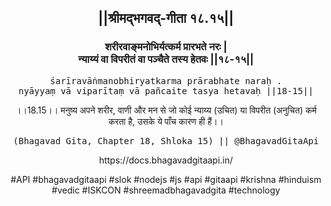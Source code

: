 <center><h2>||श्रीमद्‍भगवद्‍-गीता १८.१५||</h2>
<h3>शरीरवाङ्मनोभिर्यत्कर्म प्रारभते नरः |<br/>न्याय्यं वा विपरीतं वा पञ्चैते तस्य हेतवः ||१८-१५||</h3>
<pre>śarīravāṅmanobhiryatkarma prārabhate naraḥ .<br/>nyāyyaṃ vā viparītaṃ vā pañcaite tasya hetavaḥ ||18-15||</pre>
<p>।।18.15।। मनुष्य अपने शरीर, वाणी और मन से जो कोई न्याय्य (उचित) या विपरीत (अनुचित) कर्म करता है, उसके ये पाँच कारण ही हैं।।</p>
<pre>(Bhagavad Gita, Chapter 18, Shloka 15) || @BhagavadGitaApi</pre><p>https://docs.bhagavadgitaapi.in/</p><p>#API #bhagavadgitaapi #slok #nodejs #js #api #gitaapi #krishna #hinduism #vedic #ISKCON #shreemadbhagavadgita #technology</p></center>